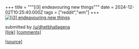 +++
title = """[i3] endeavouring new things"""
date = 2024-12-02T10:25:40.000Z
tags = ["reddit","wm"]
+++
[![[i3] endeavouring new things](https://b.thumbs.redditmedia.com/dpJILtPRJNO-BWdaLIf7lF5xCDbtfG7-uK_dBAXLnIs.jpg "[i3] endeavouring new things")](https://www.reddit.com/r/unixporn/comments/1h4rz7b/i3_endeavouring_new_things/)

submitted by [/u/dhetbhallagena](https://www.reddit.com/user/dhetbhallagena)  
[\[link\]](https://www.reddit.com/gallery/1h4rz7b) [\[comments\]](https://www.reddit.com/r/unixporn/comments/1h4rz7b/i3_endeavouring_new_things/)

[[source]](https://www.reddit.com/r/unixporn/comments/1h4rz7b/i3_endeavouring_new_things/)
